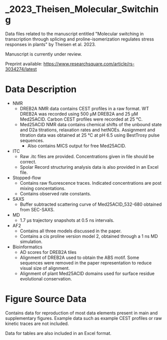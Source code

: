 # _2023_Theisen_Molecular_Switching
Data files related to the manuscript entitled "Molecular switching in transcription through splicing and proline-isomerization regulates stress responses in plants" by Theisen et al. 2023.

Manuscript is currently under review.

Preprint available: https://www.researchsquare.com/article/rs-3034274/latest

# Data Description #
- NMR
  - DREB2A NMR data contains CEST profiles in a raw format. WT DREB2A was recorded using 500 µM DREB2A and 25 µM Med25ACID. Carbon CEST profiles were recorded at 25 °C.
  - Med25ACID NMR data contains chemical shifts of the unbound state and D2a titrations, relaxation rates and hetNOEs. Assignment and titration data was obtained at 25 °C at pH 6.5 using BestTrosy pulse sequences.
    - Also contains MICS output for free Med25ACID.
- ITC
  - Raw .itc files are provided. Concentrations given in file should be correct.
  - Spolar Record structuring analysis data is also provided in an Excel file.
- Stopped-flow
  - Contains raw fluorescence traces. Indicated concentrations are post mixing concentations.
  - Contains observed rate constants.
- SAXS
  - Buffer subtracted scattering curve of Med25ACID_532-680 obtained from SEC-SAXS.
- MD
  - 1.7 µs trajectory snapshots at 0.5 ns intervals.
- AF2
  - Contains all three models discussed in the paper.
  - Contains a cis proline version model 2, obtained through a 1 ns MD simulation.
- Bioinformatics
  - AD scores for DREB2A tiles
  - Alignment of DREB2A used to obtain the ABS motif. Some sequences were removed in the paper representation to reduce visual size of alignment.
  - Alignment of plant Med25ACID domains used for surface residue evolutional conservation.
  
# Figure Source Data
Contains data for reproduction of most data elements present in main and supplementary figures.
Example data such as example CEST profiles or raw kinetic traces are not included.

Data for tables are also included in an Excel format.
